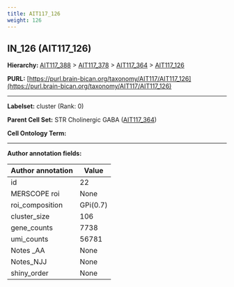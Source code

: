 ```yaml
---
title: AIT117_126
weight: 126
---
```

## IN_126 (AIT117_126)
<b>Hierarchy: </b>
[AIT117_388](../AIT117_388) >
[AIT117_378](../AIT117_378) >
[AIT117_364](../AIT117_364) >
[AIT117_126](../AIT117_126)

**PURL:** [https://purl.brain-bican.org/taxonomy/AIT117/AIT117_126](https://purl.brain-bican.org/taxonomy/AIT117/AIT117_126)

---


**Labelset:** cluster (Rank: 0)

**Parent Cell Set:** STR Cholinergic GABA ([AIT117_364](../AIT117_364))



**Cell Ontology Term:** 

[MARKER GENES.]: #


---

[TRANSFERRED ANNOTATIONS.]: #


[AUTHOR ANNOTATION FIELDS.]: #


**Author annotation fields:**

| Author annotation | Value |
|-------------------|-------|
|id|22|
|MERSCOPE roi|None|
|roi_composition|GPi(0.7) | NAC(0.19) | GPe(0.08)|
|cluster_size|106|
|gene_counts|7738|
|umi_counts|56781|
|Notes _AA|None|
|Notes_NJJ|None|
|shiny_order|None|
